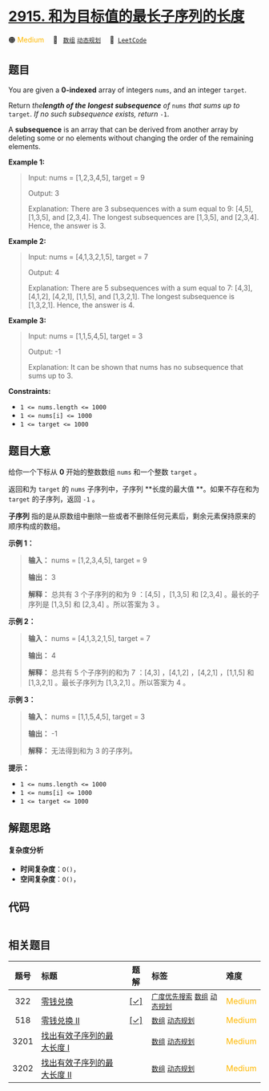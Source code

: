 # [2915. 和为目标值的最长子序列的长度](https://leetcode.com/problems/length-of-the-longest-subsequence-that-sums-to-target)

🟠 <font color=#ffb800>Medium</font>&emsp; 🔖&ensp; [`数组`](/tag/array.md) [`动态规划`](/tag/dynamic-programming.md)&emsp; 🔗&ensp;[`LeetCode`](https://leetcode.com/problems/length-of-the-longest-subsequence-that-sums-to-target)

## 题目

You are given a **0-indexed** array of integers `nums`, and an integer
`target`.

Return _the**length of the longest subsequence** of_ `nums` _that sums up to_
`target`. _If no such subsequence exists, return_ `-1`.

A **subsequence** is an array that can be derived from another array by
deleting some or no elements without changing the order of the remaining
elements.



**Example 1:**

> Input: nums = [1,2,3,4,5], target = 9
> 
> Output: 3
> 
> Explanation: There are 3 subsequences with a sum equal to 9: [4,5], [1,3,5], and [2,3,4]. The longest subsequences are [1,3,5], and [2,3,4]. Hence, the answer is 3.

**Example 2:**

> Input: nums = [4,1,3,2,1,5], target = 7
> 
> Output: 4
> 
> Explanation: There are 5 subsequences with a sum equal to 7: [4,3], [4,1,2], [4,2,1], [1,1,5], and [1,3,2,1]. The longest subsequence is [1,3,2,1]. Hence, the answer is 4.

**Example 3:**

> Input: nums = [1,1,5,4,5], target = 3
> 
> Output: -1
> 
> Explanation: It can be shown that nums has no subsequence that sums up to 3.

**Constraints:**

  * `1 <= nums.length <= 1000`
  * `1 <= nums[i] <= 1000`
  * `1 <= target <= 1000`


## 题目大意

给你一个下标从 **0**  开始的整数数组 `nums` 和一个整数 `target` 。

返回和为 `target` 的 `nums` 子序列中，子序列 **长度的最大值  **。如果不存在和为 `target` 的子序列，返回 `-1` 。

**子序列** 指的是从原数组中删除一些或者不删除任何元素后，剩余元素保持原来的顺序构成的数组。



**示例 1：**

> 
> 
> 
> 
> 
> **输入：** nums = [1,2,3,4,5], target = 9
> 
> **输出：** 3
> 
> **解释：** 总共有 3 个子序列的和为 9 ：[4,5] ，[1,3,5] 和 [2,3,4] 。最长的子序列是 [1,3,5] 和 [2,3,4] 。所以答案为 3 。
> 
> 

**示例 2：**

> 
> 
> 
> 
> 
> **输入：** nums = [4,1,3,2,1,5], target = 7
> 
> **输出：** 4
> 
> **解释：** 总共有 5 个子序列的和为 7 ：[4,3] ，[4,1,2] ，[4,2,1] ，[1,1,5] 和 [1,3,2,1] 。最长子序列为 [1,3,2,1] 。所以答案为 4 。
> 
> 

**示例 3：**

> 
> 
> 
> 
> 
> **输入：** nums = [1,1,5,4,5], target = 3
> 
> **输出：** -1
> 
> **解释：** 无法得到和为 3 的子序列。
> 
> 



**提示：**

  * `1 <= nums.length <= 1000`
  * `1 <= nums[i] <= 1000`
  * `1 <= target <= 1000`


## 解题思路

#### 复杂度分析

- **时间复杂度**：`O()`，
- **空间复杂度**：`O()`，

## 代码

```javascript

```

## 相关题目

<!-- prettier-ignore -->
| 题号 | 标题 | 题解 | 标签 | 难度 |
| :------: | :------ | :------: | :------ | :------ |
| 322 | [零钱兑换](https://leetcode.com/problems/coin-change) | [[✓]](/problem/0322.md) |  [`广度优先搜索`](/tag/breadth-first-search.md) [`数组`](/tag/array.md) [`动态规划`](/tag/dynamic-programming.md) | <font color=#ffb800>Medium</font> |
| 518 | [零钱兑换 II](https://leetcode.com/problems/coin-change-ii) | [[✓]](/problem/0518.md) |  [`数组`](/tag/array.md) [`动态规划`](/tag/dynamic-programming.md) | <font color=#ffb800>Medium</font> |
| 3201 | [找出有效子序列的最大长度 I](https://leetcode.com/problems/find-the-maximum-length-of-valid-subsequence-i) |  |  [`数组`](/tag/array.md) [`动态规划`](/tag/dynamic-programming.md) | <font color=#ffb800>Medium</font> |
| 3202 | [找出有效子序列的最大长度 II](https://leetcode.com/problems/find-the-maximum-length-of-valid-subsequence-ii) |  |  [`数组`](/tag/array.md) [`动态规划`](/tag/dynamic-programming.md) | <font color=#ffb800>Medium</font> |